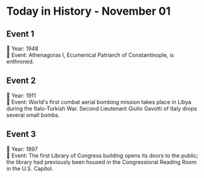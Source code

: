 # Today in History - November 01

## Event 1
📅 Year: 1948  
📝 Event: Athenagoras I, Ecumenical Patriarch of Constantinople, is enthroned.

## Event 2
📅 Year: 1911  
📝 Event: World's first combat aerial bombing mission takes place in Libya during the Italo-Turkish War. Second Lieutenant Giulio Gavotti of Italy drops several small bombs.

## Event 3
📅 Year: 1897  
📝 Event: The first Library of Congress building opens its doors to the public; the library had previously been housed in the Congressional Reading Room in the U.S. Capitol.

